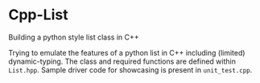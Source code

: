 # Cpp-List
Building a python style list class in C++

Trying to emulate the features of a python list in C++ including (limited) dynamic-typing.
The class and required functions are defined within `List.hpp`.
Sample driver code for showcasing is present in `unit_test.cpp`.
